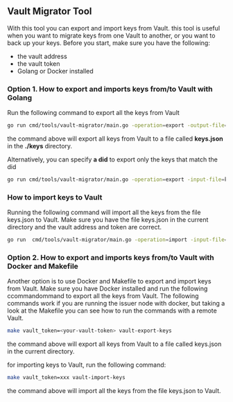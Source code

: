 ## Vault Migrator Tool
With this tool you can export and import keys from Vault. this tool is useful when you want to migrate keys from one 
Vault to another, or you want to back up your keys.
Before you start, make sure you have the following:
- the vault address
- the vault token
- Golang or Docker installed

### Option 1. How to export and imports keys from/to Vault with Golang

Run the following command to export all the keys from Vault 
```bash
go run cmd/tools/vault-migrator/main.go -operation=export -output-file=keys.json -vault-token=your-vault-token -vault-addr=http://localhost:8200
```
the command above will export all keys from Vault to a file called **keys.json** in the **./keys** directory.

Alternatively, you can specify **a did** to export only the keys that match the did
```bash
go run cmd/tools/vault-migrator/main.go -operation=export -input-file=keys.json -vault-token=your-vault-token  -vault-addr=http://localhost:8200 -did=did:polygonid:polygon:mumbai:2qPHBiiu1wJN3rCMaaXwJpm9mNvuNqZZukzqS3V4Jg
```

### How to import keys to Vault
Running the following command will import all the keys from the file keys.json to Vault. 
Make sure you have the file keys.json in the current directory and the vault address and token are correct.
```bash
go run  cmd/tools/vault-migrator/main.go -operation=import -input-file=./keys/keys.json -vault-token=your-vault-token -vault-addr=http://localhost:8200
```

### Option 2. How to export and imports keys from/to Vault with Docker and Makefile
Another option is to use Docker and Makefile to export and import keys from Vault.
Make sure you have Docker installed and run the following ccommandommand to export all the keys from Vault.
The following commands work if you are running the issuer node with docker, but taking a look at the Makefile 
you can see how to run the commands with a remote Vault.

```bash
make vault_token=<your-vault-token> vault-export-keys
```

the command above will export all keys from Vault to a file called keys.json in the current directory.

for importing keys to Vault, run the following command:
```bash
make vault_token=xxx vault-import-keys
```
the command above will import all the keys from the file keys.json to Vault.